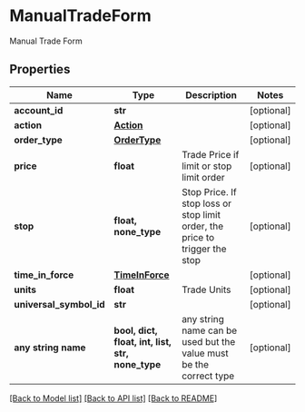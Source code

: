 # ManualTradeForm

Manual Trade Form

## Properties
Name | Type | Description | Notes
------------ | ------------- | ------------- | -------------
**account_id** | **str** |  | [optional] 
**action** | [**Action**](Action.md) |  | [optional] 
**order_type** | [**OrderType**](OrderType.md) |  | [optional] 
**price** | **float** | Trade Price if limit or stop limit order | [optional] 
**stop** | **float, none_type** | Stop Price. If stop loss or stop limit order, the price to trigger the stop | [optional] 
**time_in_force** | [**TimeInForce**](TimeInForce.md) |  | [optional] 
**units** | **float** | Trade Units | [optional] 
**universal_symbol_id** | **str** |  | [optional] 
**any string name** | **bool, dict, float, int, list, str, none_type** | any string name can be used but the value must be the correct type | [optional]

[[Back to Model list]](../README.md#documentation-for-models) [[Back to API list]](../README.md#documentation-for-api-endpoints) [[Back to README]](../README.md)


